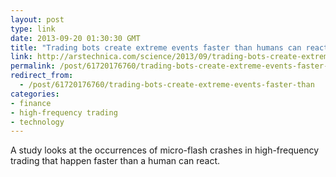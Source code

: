 ```yaml
---
layout: post
type: link
date: 2013-09-20 01:30:30 GMT
title: "Trading bots create extreme events faster than humans can react"
link: http://arstechnica.com/science/2013/09/trading-bots-create-extreme-events-faster-than-humans-can-react/
permalink: /post/61720176760/trading-bots-create-extreme-events-faster-than
redirect_from: 
  - /post/61720176760/trading-bots-create-extreme-events-faster-than
categories:
- finance
- high-frequency trading
- technology
---
```

<p>A study looks at the occurrences of micro-flash crashes in high-frequency trading that happen faster than a human can react.</p>